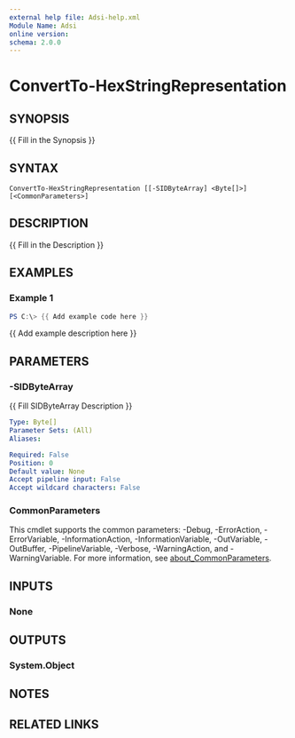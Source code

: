 ```yaml
---
external help file: Adsi-help.xml
Module Name: Adsi
online version:
schema: 2.0.0
---
```


# ConvertTo-HexStringRepresentation

## SYNOPSIS
{{ Fill in the Synopsis }}

## SYNTAX

```
ConvertTo-HexStringRepresentation [[-SIDByteArray] <Byte[]>] [<CommonParameters>]
```

## DESCRIPTION
{{ Fill in the Description }}

## EXAMPLES

### Example 1
```powershell
PS C:\> {{ Add example code here }}
```

{{ Add example description here }}

## PARAMETERS

### -SIDByteArray
{{ Fill SIDByteArray Description }}

```yaml
Type: Byte[]
Parameter Sets: (All)
Aliases:

Required: False
Position: 0
Default value: None
Accept pipeline input: False
Accept wildcard characters: False
```

### CommonParameters
This cmdlet supports the common parameters: -Debug, -ErrorAction, -ErrorVariable, -InformationAction, -InformationVariable, -OutVariable, -OutBuffer, -PipelineVariable, -Verbose, -WarningAction, and -WarningVariable. For more information, see [about_CommonParameters](http://go.microsoft.com/fwlink/?LinkID=113216).

## INPUTS

### None

## OUTPUTS

### System.Object
## NOTES

## RELATED LINKS
